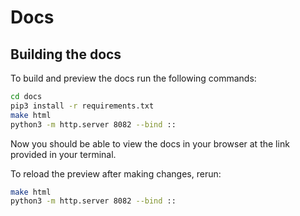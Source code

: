 Docs
==========


## Building the docs

To build and preview the docs run the following commands:

```bash
cd docs
pip3 install -r requirements.txt
make html
python3 -m http.server 8082 --bind ::
```

Now you should be able to view the docs in your browser at the link provided in your terminal.

To reload the preview after making changes, rerun:

```bash
make html
python3 -m http.server 8082 --bind ::
```
